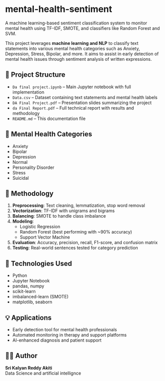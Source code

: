 # mental-health-sentiment
A machine learning-based sentiment classification system to monitor mental health using TF-IDF, SMOTE, and classifiers like Random Forest and SVM.

This project leverages **machine learning and NLP** to classify text statements into various mental health categories such as Anxiety, Depression, Stress, Bipolar, and more. It aims to assist in early detection of mental health issues through sentiment analysis of written expressions.

## 📁 Project Structure  
- `Da final project.ipynb` – Main Jupyter notebook with full implementation  
- `Data.csv` – Dataset containing text statements and mental health labels  
- `DA Final Project.pdf` – Presentation slides summarizing the project  
- `da Final Report.pdf` – Full technical report with results and methodology  
- `README.md` – This documentation file  

## 🧠 Mental Health Categories  
- Anxiety  
- Bipolar  
- Depression  
- Normal  
- Personality Disorder  
- Stress  
- Suicidal  

## 🧪 Methodology  
1. **Preprocessing**: Text cleaning, lemmatization, stop word removal  
2. **Vectorization**: TF-IDF with unigrams and bigrams  
3. **Balancing**: SMOTE to handle class imbalance  
4. **Modeling**:  
   - Logistic Regression  
   - Random Forest (best performing with ~90% accuracy)  
   - Support Vector Machine  
5. **Evaluation**: Accuracy, precision, recall, F1-score, and confusion matrix  
6. **Testing**: Real-world sentences tested for category prediction  

## 🧰 Technologies Used  
- Python  
- Jupyter Notebook  
- pandas, numpy  
- scikit-learn  
- imbalanced-learn (SMOTE)  
- matplotlib, seaborn  

## 💡 Applications  
- Early detection tool for mental health professionals  
- Automated monitoring in therapy and support platforms  
- AI-enhanced diagnosis and patient support  

## 👨‍💻 Author  
**Sri Kalyan Reddy Akiti**  
Data Science and artificial intellignce
